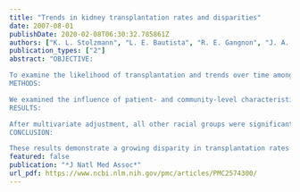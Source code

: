 ```yaml
---
title: "Trends in kidney transplantation rates and disparities"
date: 2007-08-01
publishDate: 2020-02-08T06:30:32.785861Z
authors: ["K. L. Stolzmann", "L. E. Bautista", "R. E. Gangnon", "J. A. McElroy", "B. N. Becker", "P. L. Remington"]
publication_types: ["2"]
abstract: "OBJECTIVE:

To examine the likelihood of transplantation and trends over time among persons with end-stage renal disease (ESRD) in Wisconsin.
METHODS:

We examined the influence of patient- and community-level characteristics on the rate of kidney transplantation in Wisconsin among 22,387 patients diagnosed with ESRD between January 1, 1982 and October 30, 2005. We grouped patients by the year of ESRD onset in order to model the change in transplantation rates over time.
RESULTS:

After multivariate adjustment, all other racial groups were significantly less likely to be transplanted compared with whites, and the racial disparity increased over calendar time. Older patients were less likely to be transplanted in all periods. Higher community income and education level and a greater distance from patients' residence to the nearest dialysis center significantly increased the likelihood of transplantation. Males also had a significantly higher rate of transplantation than females.
CONCLUSION:

These results demonstrate a growing disparity in transplantation rates by demographic characteristics and a consistent disparity in transplantation by socioeconomic characteristics. Future studies should focus on identifying specific barriers to transplantation among different subpopulations in order to target effective interventions."
featured: false
publication: "*J Natl Med Assoc*"
url_pdf: https://www.ncbi.nlm.nih.gov/pmc/articles/PMC2574300/
---
```



